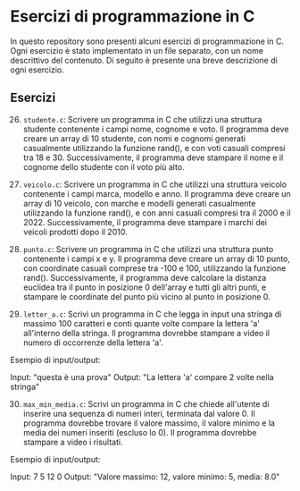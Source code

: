 # Esercizi di programmazione in C

In questo repository sono presenti alcuni esercizi di programmazione in C. Ogni esercizio è stato implementato in un file separato, con un nome descrittivo del contenuto. Di seguito è presente una breve descrizione di ogni esercizio.

## Esercizi

26. `studente.c`: Scrivere un programma in C che utilizzi una struttura studente contenente i campi nome, cognome e voto. Il programma deve creare un array di 10 studente, con nomi e cognomi generati casualmente utilizzando la funzione rand(), e con voti casuali compresi tra 18 e 30. Successivamente, il programma deve stampare il nome e il cognome dello studente con il voto più alto.

27. `veicolo.c`: Scrivere un programma in C che utilizzi una struttura veicolo contenente i campi marca, modello e anno. Il programma deve creare un array di 10 veicolo, con marche e modelli generati casualmente utilizzando la funzione rand(), e con anni casuali compresi tra il 2000 e il 2022. Successivamente, il programma deve stampare i marchi dei veicoli prodotti dopo il 2010.

28. `punto.c`: Scrivere un programma in C che utilizzi una struttura punto contenente i campi x e y. Il programma deve creare un array di 10 punto, con coordinate casuali comprese tra -100 e 100, utilizzando la funzione rand(). Successivamente, il programma deve calcolare la distanza euclidea tra il punto in posizione 0 dell'array e tutti gli altri punti, e stampare le coordinate del punto più vicino al punto in posizione 0.

29. `letter_a.c`: Scrivi un programma in C che legga in input una stringa di massimo 100 caratteri e conti quante volte compare la lettera 'a' all'interno della stringa. Il programma dovrebbe stampare a video il numero di occorrenze della lettera 'a'.

Esempio di input/output:

Input: "questa è una prova"
Output: "La lettera 'a' compare 2 volte nella stringa"

30. `max_min_media.c`: Scrivi un programma in C che chiede all'utente di inserire una sequenza di numeri interi, terminata dal valore 0. Il programma dovrebbe trovare il valore massimo, il valore minimo e la media dei numeri inseriti (escluso lo 0). Il programma dovrebbe stampare a video i risultati.

Esempio di input/output:

Input: 7 5 12 0
Output: "Valore massimo: 12, valore minimo: 5, media: 8.0"